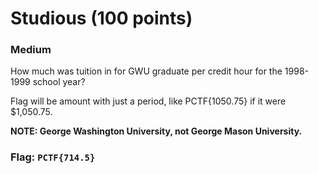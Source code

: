 <h1> Studious (100 points)</h1>
<h3> Medium </h3>
<p> How much was tuition in for GWU graduate per credit hour for the 1998-1999 school year?</p>
<p> Flag will be amount with just a period, like PCTF{1050.75} if it were $1,050.75. </p>
<b> NOTE: George Washington University, not George Mason University.</b>
<h3>Flag: <code>PCTF{714.5}</code></h3>
